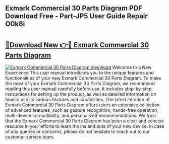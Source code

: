 ## Exmark Commercial 30 Parts Diagram PDF Download Free - Part-JP5 User Guide Repair O0k8i

# <h2><a href="http://dfr6ojn.blite.top/?on=Exmark+Commercial+30+Parts+Diagram">🔗Download New 👉🔴 Exmark Commercial 30 Parts Diagram</a></h2>

[![Exmark Commercial 30 Parts Diagram download](https://i.imgur.com/lujVjoI.png)](http://dfr6ojn.blite.top/?on=Exmark+Commercial+30+Parts+Diagram)
Welcome to a New Experience This user manual introduces you to the unique features and functionalities of your new Exmark Commercial 30 Parts Diagram. To make the most of your Exmark Commercial 30 Parts Diagram, we recommend reading this user manual carefully before use. It includes step-by-step instructions for setting up the product, as well as detailed information on how to use its various features and capabilities. The latest iteration of Exmark Commercial 30 Parts Diagram offers users an extensive collection of advanced features, such as gesture recognition, hands-free operation, multi-device compatibility, and personalized recommendations. We trust that the Exmark Commercial 30 Parts Diagram has been a clear and concise resource in your efforts to learn the ins and outs of your new device. In case of any queries or concerns, please do not hesitate to reach out to our customer service team.
